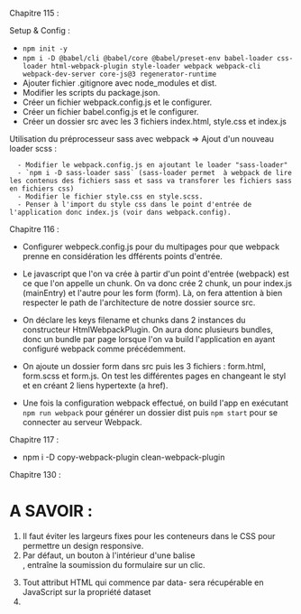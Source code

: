 
Chapitre 115 :

Setup & Config :

   - `npm init -y`
   - `npm i -D @babel/cli @babel/core @babel/preset-env babel-loader css-loader html-webpack-plugin style-loader webpack webpack-cli webpack-dev-server core-js@3 regenerator-runtime`
   - Ajouter fichier .gitignore avec node_modules et dist.
   - Modifier les scripts du package.json.
   - Créer un fichier webpack.config.js et le configurer.
   - Créer un fichier babel.config.js et le configurer.
   - Créer un dossier src avec les 3 fichiers index.html, style.css et index.js



   Utilisation du préprocesseur sass avec webpack => Ajout d'un nouveau loader scss : 

      - Modifier le webpack.config.js en ajoutant le loader "sass-loader"
      - `npm i -D sass-loader sass` (sass-loader permet  à webpack de lire les contenus des fichiers sass et sass va transforer les fichiers sass en fichiers css)
      - Modifier le fichier style.css en style.scss.
      - Penser à l'import du style css dans le point d'entrée de l'application donc index.js (voir dans webpack.config).


Chapitre 116 :

   - Configurer webpeck.config.js pour du multipages pour que webpack prenne en considération les dfférents points d'entrée.

   - Le javascript que l'on va crée à partir d'un point d'entrée (webpack) est ce que l'on appelle un chunk. On va donc crée 2 chunk, un pour index.js (mainEntry) et l'autre pour les form (form). Là, on fera attention à bien respecter le path de l'architecture de notre dossier source src.

   - On déclare les keys filename et chunks dans 2 instances du constructeur HtmlWebpackPlugin. On aura donc plusieurs bundles, donc un bundle par page lorsque l'on va build l'application en ayant configuré webpack comme précédemment.

   - On ajoute un dossier form dans src puis les 3 fichiers : form.html, form.scss et form.js. On test les différentes pages en changeant le styl et en créant 2 liens hypertexte (a href).

   - Une fois la configuration webpack effectué, on build l'app en exécutant `npm run webpack` pour générer un dossier dist puis `npm start` pour se connecter au serveur Webpack.

   
Chapitre 117 :

   - npm i -D copy-webpack-plugin clean-webpack-plugin


Chapitre 130 :

# A SAVOIR :
   1) Il faut éviter les largeurs fixes pour les conteneurs dans le CSS pour permettre un design responsive.
   2) Par défaut, un bouton à l'intérieur d'une balise <form>, entraîne la soumission du formulaire sur un clic.
   3) Tout attribut HTML qui commence par data- sera récupérable en JavaScript sur la propriété dataset
   4) 

